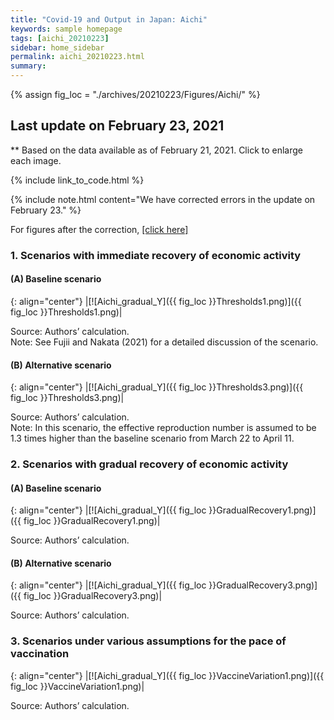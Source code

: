 ```yaml
---
title: "Covid-19 and Output in Japan: Aichi"
keywords: sample homepage
tags: [aichi_20210223]
sidebar: home_sidebar
permalink: aichi_20210223.html
summary:
---
```


{% assign fig_loc = "./archives/20210223/Figures/Aichi/" %}

## Last update on February 23, 2021
** Based on the data available as of February 21, 2021. Click to enlarge each image.

{% include link_to_code.html %}

{% include note.html content="We have corrected errors in the update on February 23." %}

For figures after the correction, [[click here]](./aichi_20210225.html)

<!-- {% include link_to_others.html text='Link to other Aichi pages:' tag='aichi' %} -->

### 1. Scenarios with immediate recovery of economic activity

#### (A) Baseline scenario

{: align="center"}
|[![Aichi_gradual_Y]({{ fig_loc }}Thresholds1.png)]({{ fig_loc }}Thresholds1.png)|

Source: Authors’ calculation. <br>
Note:	See Fujii and Nakata (2021) for a detailed discussion of the scenario.

#### (B) Alternative scenario

{: align="center"}
|[![Aichi_gradual_Y]({{ fig_loc }}Thresholds3.png)]({{ fig_loc }}Thresholds3.png)|

Source: Authors’ calculation. <br>
Note: In this scenario, the effective reproduction number is assumed to be 1.3 times higher than the baseline scenario from March 22 to April 11.

### 2. Scenarios with gradual recovery of economic activity

#### (A) Baseline scenario

{: align="center"}
|[![Aichi_gradual_Y]({{ fig_loc }}GradualRecovery1.png)]({{ fig_loc }}GradualRecovery1.png)|

Source: Authors’ calculation.

#### (B) Alternative scenario

{: align="center"}
|[![Aichi_gradual_Y]({{ fig_loc }}GradualRecovery3.png)]({{ fig_loc }}GradualRecovery3.png)|

Source: Authors’ calculation.

### 3. Scenarios under various assumptions for the pace of vaccination

{: align="center"}
|[![Aichi_gradual_Y]({{ fig_loc }}VaccineVariation1.png)]({{ fig_loc }}VaccineVariation1.png)|

Source: Authors’ calculation.
